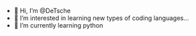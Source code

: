 - 👋 Hi, I’m @DeTsche
- 👀 I’m interested in learning new types of coding languages...
- 🌱 I’m currently learning python

<!---
DeTsche/DeTsche is a ✨ special ✨ repository because its `README.md` (this file) appears on your GitHub profile.
You can click the Preview link to take a look at your changes.
--->
